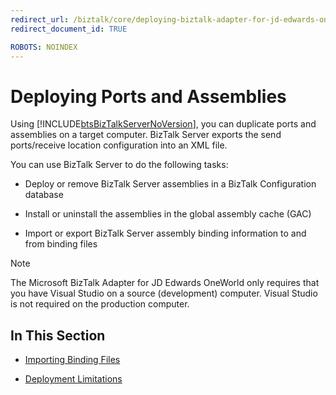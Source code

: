 ```yaml
---
redirect_url: /biztalk/core/deploying-biztalk-adapter-for-jd-edwards-oneworld/
redirect_document_id: TRUE

ROBOTS: NOINDEX
--- 
```

# Deploying Ports and Assemblies
Using [!INCLUDE[btsBizTalkServerNoVersion](../includes/btsbiztalkservernoversion-md.md)], you can duplicate ports and assemblies on a target computer. BizTalk Server exports the send ports/receive location configuration into an XML file.  
  
 You can use BizTalk Server to do the following tasks:  
  
-   Deploy or remove BizTalk Server assemblies in a BizTalk Configuration database  
  
-   Install or uninstall the assemblies in the global assembly cache (GAC)  
  
-   Import or export BizTalk Server assembly binding information to and from binding files  
  
> [!NOTE]
>  The Microsoft BizTalk Adapter for JD Edwards OneWorld only requires that you have Visual Studio on a source (development) computer. Visual Studio is not required on the production computer.  
  
## In This Section  
  
-   [Importing Binding Files](../core/importing-binding-files3.md)  
  
-   [Deployment Limitations](../core/deployment-limitations2.md)
